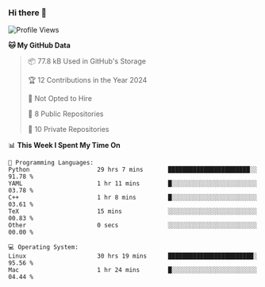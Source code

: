 ### Hi there 👋

<!--
**huayuan4396/huayuan4396** is a ✨ _special_ ✨ repository because its `README.md` (this file) appears on your GitHub profile.

Here are some ideas to get you started:

- 🔭 I’m currently working on ...
- 🌱 I’m currently learning ...
- 👯 I’m looking to collaborate on ...
- 🤔 I’m looking for help with ...
- 💬 Ask me about ...
- 📫 How to reach me: ...
- 😄 Pronouns: ...
- ⚡ Fun fact: ...
-->

<!--START_SECTION:waka-->
![Profile Views](http://img.shields.io/badge/Profile%20Views-1-blue)

**🐱 My GitHub Data** 

> 📦 77.8 kB Used in GitHub's Storage 
 > 
> 🏆 12 Contributions in the Year 2024
 > 
> 🚫 Not Opted to Hire
 > 
> 📜 8 Public Repositories 
 > 
> 🔑 10 Private Repositories 
 > 
📊 **This Week I Spent My Time On** 

```text
💬 Programming Languages: 
Python                   29 hrs 7 mins       ███████████████████████░░   91.78 % 
YAML                     1 hr 11 mins        █░░░░░░░░░░░░░░░░░░░░░░░░   03.78 % 
C++                      1 hr 8 mins         █░░░░░░░░░░░░░░░░░░░░░░░░   03.61 % 
TeX                      15 mins             ░░░░░░░░░░░░░░░░░░░░░░░░░   00.83 % 
Other                    0 secs              ░░░░░░░░░░░░░░░░░░░░░░░░░   00.00 % 

💻 Operating System: 
Linux                    30 hrs 19 mins      ████████████████████████░   95.56 % 
Mac                      1 hr 24 mins        █░░░░░░░░░░░░░░░░░░░░░░░░   04.44 % 
```


<!--END_SECTION:waka-->
